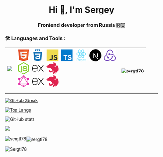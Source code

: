 <h1 align="center">Hi 👋, I'm Sergey</h1>
<h3 align="center">Frontend developer from Russia 🇷🇺</h3>




### :hammer_and_wrench: Languages and Tools :
<table>
  <thead>
    <tr>
      <th>
        <img src="https://media3.giphy.com/media/7FgozREBtahrxYNsYN/giphy.gif?cid=ecf05e47k1bzyh1b84r2fao27q5bd87mjo1sd3bztpruuwm3&ep=v1_stickers_search&rid=giphy.gif&ct=s" width="100"/>&nbsp;
      </th>
      <th scope="col">
        <div id="languages" align="start">
            <img src="https://github.com/devicons/devicon/blob/master/icons/html5/html5-original.svg" title="HTML5" alt="HTML" width="40" height="40"/>&nbsp;
            <img src="https://github.com/devicons/devicon/blob/master/icons/css3/css3-plain-wordmark.svg"  title="CSS3" alt="CSS" width="40" height="40"/>&nbsp;
            <img src="https://github.com/devicons/devicon/blob/master/icons/javascript/javascript-original.svg" title="JavaScript" alt="JavaScript" width="40" height="40"/>&nbsp;
            <img src="https://github.com/devicons/devicon/blob/master/icons/typescript/typescript-original.svg" title="TypeScript" alt="TypeScript" width="40" height="40"/>&nbsp;
            <img src="https://github.com/devicons/devicon/blob/master/icons/react/react-original-wordmark.svg" title="React" alt="React" width="40" height="40"/>&nbsp;  
            <img src="https://github.com/devicons/devicon/blob/master/icons/nextjs/nextjs-original.svg" title="Next" alt="Next" width="40" height="40"/>&nbsp;
            <img src="https://github.com/devicons/devicon/blob/master/icons/redux/redux-original.svg" title="Redux" alt="Redux " width="40" height="40"/>&nbsp;
          </div>
          <div align="start">
            <img src="https://github.com/devicons/devicon/blob/master/icons/nodejs/nodejs-original.svg" title="Node.js" alt="Node.js" width="40" height="40"/>&nbsp;
            <img src="https://github.com/devicons/devicon/blob/master/icons/express/express-original.svg"  title="Express" alt="Express" width="40" height="40" />&nbsp;
            <img src="https://github.com/devicons/devicon/blob/master/icons/nestjs/nestjs-plain.svg" title="Nest.js" alt="Nest.js" width="40" height="40"/>&nbsp;
          </div>
          <div align="start">
            <img src="https://github.com/devicons/devicon/blob/master/icons/graphql/graphql-plain.svg" title="GraphQL" alt="GraphQL" width="40" height="40"/>&nbsp;
            <img src="https://github.com/devicons/devicon/blob/master/icons/express/express-original.svg"  title="Express" alt="Express" width="40" height="40" />&nbsp;
            <img src="https://github.com/devicons/devicon/blob/master/icons/nestjs/nestjs-plain.svg" title="Nest.js" alt="Nest.js" width="40" height="40"/>&nbsp;
          </div>
      </th>
      <th>
        <p><img align="left" src="https://github-readme-stats.vercel.app/api/top-langs?username=Sergtl78&show_icons=true&locale=en&layout=compact&theme=tokyonight" alt="sergtl78" /></p>
      </th>
    </tr>
  </thead>
</table>

<span>
  
</span>



---
[![GitHub Streak](https://github-readme-streak-stats.herokuapp.com?user=Sergtl78&theme=tokyonight&locale=en)](https://git.io/streak-stats)

[![Top Langs](https://github-readme-stats.vercel.app/api/top-langs/?username=Sergtl78&layout=compact&theme=tokyonight)](https://github.com/anuraghazra/github-readme-stats)

![GitHub stats](https://github-readme-stats.vercel.app/api?username=Sergtl78&show_icons=true&theme=tokyonight)

![](https://github-profile-summary-cards.vercel.app/api/cards/profile-details?username=Sergtl78&theme=tokyonight)
<!--



**Sergtl78/Sergtl78** is a ✨ _special_ ✨ repository because its `README.md` (this file) appears on your GitHub profile.

Here are some ideas to get you started:

- 🔭 I’m currently working on ...
- 🌱 I’m currently learning ...
- 👯 I’m looking to collaborate on ...
- 🤔 I’m looking for help with ...
- 💬 Ask me about ...
- 📫 How to reach me: ...
- 😄 Pronouns: ...
- ⚡ Fun fact: ...
-->

<p><img align="left" src="https://github-readme-stats.vercel.app/api/top-langs?username=Sergtl78&show_icons=true&locale=en&layout=compact&theme=tokyonight" alt="sergtl78" /></p>

<p><img align="center" src="https://github-readme-stats.vercel.app/api?username=Sergtl78&show_icons=true&locale=en&theme=tokyonight" alt="sergtl78" /></p>

<p><img align="center" src="https://github-readme-streak-stats.herokuapp.com/?user=Sergtl78&theme=tokyonight" alt="Sergtl78" /></p>

<img src="https://komarev.com/ghpvc/?username=Sergtl78&style=flat-square&color=blue" alt=""/>
